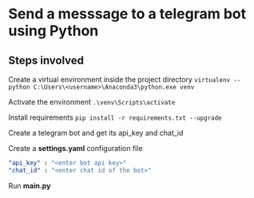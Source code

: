 # Send a messsage to a telegram bot using Python

## Steps involved
Create a virtual environment inside the project directory `virtualenv --python C:\Users\<username>\Anaconda3\python.exe venv`

Activate the environment `.\venv\Scripts\activate`

Install requirements `pip install -r requirements.txt --upgrade`

Create a telegram bot and get its api_key and chat_id

Create a **settings.yaml** configuration file 
```yaml
"api_key" : "<enter bot api key>"
"chat_id" : "<enter chat id of the bot>"
```

Run **main.py**

